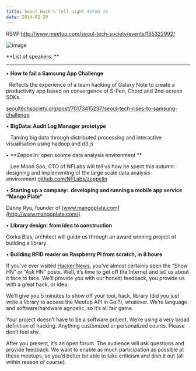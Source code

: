 ```yaml
---
title: Seoul Hack'n'Te­ll night #2Feb 19
date: 2014-02-20
---
```


RSVP <http://www.meetup.com/seoul-tech-society/events/165322992/>

![image]({{images}}/hack-tell-2.jpg)

**List of speakers: **

****

• **How to fail a Samsung App Challenge** 

  Reflects the experience of a team hacking of Galaxy Note to create a
productivity app based on convergence of S-Pen, Chord and 2nd-screen
SDKs. 

[seoultechsociety.org/post/70173415237/seoul-tech-rises-to-samsung-challenge](http://seoultechsociety.org/post/70173415237/seoul-tech-rises-to-samsung-challenge)

• **BigData: Audit Log Manager prototype**

   Taming big data through distributed processing and interactive
visualisation using hadoop and d3.js

• **Zeppelin: open source data analysis environment **

   Lee Moon Soo, CTO of NFLabs will tell us how he spent this autumn:
designing and implementing of the large scale data analysis
environment [github.com/NFLabs/zeppelin](https://github.com/NFLabs/zeppelin)

• **Starting up a company:  developing and running a mobile app service
“Mango Plate”**

Danny Ryu, founder of [www.mangoplate.com](http://www.mangoplate.com/)

• **Library design: from idea to construction**

Gorka Blas, architect will guide us through an award winning project of
building a library. 

• **Building RFID reader on Raspberry PI from scratch, in 8 hours**  

If you’ve ever visited [Hacker News](http://news.ycombinator.com/),
you’ve almost certainly seen the “Show HN” or “Ask HN” posts. Well, it’s
time to get off the Internet and tell us about it face to face. We’ll
provide you with our honest feedback, you provide us with a great hack,
or idea.

We’ll give you 5 minutes to show off your tool, hack, library (did you
just write a library to access the Meetup API in Go!?), whatever. We’re
language and software/hardware agnostic, so it’s all fair game.

Your project doesn’t have to be a software project. We’re using a very
broad definition of hacking. Anything customized or personalized counts.
Please don’t feel shy.

After you present, it’s an open forum. The audience will ask questions
and provide feedback. We want to enable as much participation as
possible at these meetups, so you’d better be able to take criticism and
dish it out (all within reason of course).


